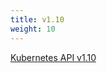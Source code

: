 ```yaml
---
title: v1.10
weight: 10
---
```


[Kubernetes API v1.10](/docs/reference/generated/kubernetes-api/v1.10/)
